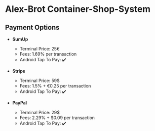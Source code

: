 # Alex-Brot Container-Shop-System

## Payment Options

- **SumUp**
  - Terminal Price: 25€
  - Fees: 1.69% per transaction
  - Android Tap To Pay: ✔️

- **Stripe**
  - Terminal Price: 59$
  - Fees: 1.5% + €0.25 per transaction
  - Android Tap To Pay: ✔️

- **PayPal**
  - Terminal Price: 29$
  - Fees: 2.29% + $0.09 per transaction
  - Android Tap To Pay: ✔️
